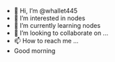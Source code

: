 - 👋 Hi, I’m @whallet445
- 👀 I’m interested in nodes
- 🌱 I’m currently learning nodes
- 💞️ I’m looking to collaborate on ...
- 📫 How to reach me ...
- Good morning
<!---
whallet445/whallet445 is a ✨ special ✨ repository because its `README.md` (this file) appears on your GitHub profile.
You can click the Preview link to take a look at your changes.
--->
